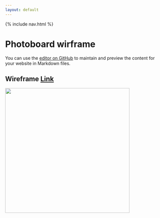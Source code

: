 ```yaml
---
layout: default
---
```

{% include nav.html %}

# Photoboard wirframe

You can use the [editor on GitHub](https://github.com/TristanCopley/photoboard/edit/gh-pages/README.md) to maintain and preview the content for your website in Markdown files.

## Wireframe [Link](https://coggle.it/diagram/YjEkm-wvuAnxzc0g/t/photoboard-wireframe-1-1/33657e09ec3d1f306610c65f1fc4334932c7f5d4a7f296bc4e936ffd565bdf03)
<a href="#"><img src="https://user-images.githubusercontent.com/89225478/158898513-1f4ca061-a87e-453d-b154-ee2773777ede.png" width=400 length=200 /></a>
